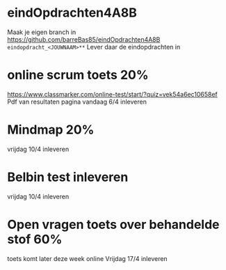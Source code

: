 # eindOpdrachten4A8B
Maak je eigen branch in https://github.com/barreBas85/eindOpdrachten4A8B
```eindopdracht_<JOUWNAAM>**```
Lever daar de eindopdrachten in

# online scrum toets 20%
https://www.classmarker.com/online-test/start/?quiz=vek54a6ec10658ef
Pdf van resultaten pagina vandaag 6/4 inleveren

# Mindmap 20% 
vrijdag 10/4 inleveren

# Belbin test inleveren
vrijdag 10/4 inleveren 

# Open vragen toets over behandelde stof 60%
toets komt later deze week online 
Vrijdag 17/4 inleveren
